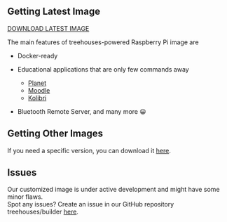 ## Getting Latest Image

[DOWNLOAD LATEST IMAGE](http://dev.ole.org/latest.img.gz)

The main features of treehouses-powered Raspberry Pi image are

* Docker-ready
* Educational applications that are only few commands away
  * [Planet](https://github.com/open-learning-exchange/planet/)
  * [Moodle](https://github.com/treehouses/moodole)
  * [Kolibri](https://github.com/treehouses/kolibri)
  

* Bluetooth Remote Server, and many more 😀

## Getting Other Images

If you need a specific version, you can download it [here](http://dev.ole.org/).

## Issues

Our customized image is under active development and might have some minor flaws.  
Spot any issues? Create an issue in our GitHub repository treehouses/builder [here](https://github.com/treehouses/builder/issues).